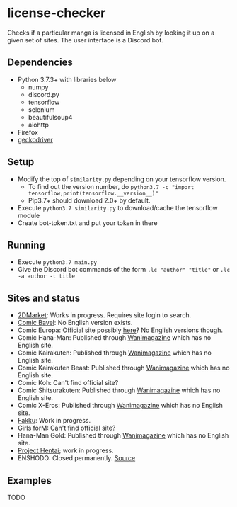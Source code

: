 # license-checker
Checks if a particular manga is licensed in English by looking it up on a given set of sites. The user interface is a Discord bot.
## Dependencies
* Python 3.7.3+ with libraries below
	* numpy
	* discord.py
	* tensorflow
	* selenium
	* beautifulsoup4
	* aiohttp
* Firefox
* [geckodriver](https://github.com/mozilla/geckodriver/releases)
## Setup
* Modify the top of `similarity.py` depending on your tensorflow version.
	* To find out the version number, do `python3.7 -c "import tensorflow;print(tensorflow.__version__)"`
	* Pip3.7+ should download 2.0+ by default.
* Execute `python3.7 similarity.py` to download/cache the tensorflow module
* Create bot-token.txt and put your token in there
## Running
* Execute `python3.7 main.py`
* Give the Discord bot commands of the form `.lc "author" "title"` or `.lc -a author -t title`
## Sites and status
* [2DMarket](http://2d-market.com/): Works in progress. Requires site login to search.
* [Comic Bavel](https://comicbavel.com/): No English version exists.
* Comic Europa: Official site possibly [here](http://comicbavel.com/europa/)? No English versions though.
* Comic Hana-Man: Published through [Wanimagazine](https://www.wani.com/) which has no English site.
* Comic Kairakuten: Published through [Wanimagazine](https://www.wani.com/) which has no English site.
* Comic Kairakuten Beast: Published through [Wanimagazine](https://www.wani.com/) which has no English site.
* Comic Koh: Can't find official site?
* Comic Shitsurakuten: Published through [Wanimagazine](https://www.wani.com/) which has no English site.
* Comic X-Eros: Published through [Wanimagazine](https://www.wani.com/) which has no English site.
* [Fakku](https://www.fakku.net/): Work in progress.
* Girls forM: Can't find official site?
* Hana-Man Gold: Published through [Wanimagazine](https://www.wani.com/) which has no English site.
* [Project Hentai](https://www.projecthentai.com/); work in progress.
* ENSHODO: Closed permanently. [Source](https://www.twipu.com/patinafinish/tweet/1167021110849703937)
## Examples
TODO
